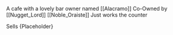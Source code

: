 A cafe with a lovely bar owner named [[Alacramo]]
Co-Owned by [[Nugget_Lord]]
[[Noble_Oraiste]] Just works the counter


Sells
 {Placeholder} 